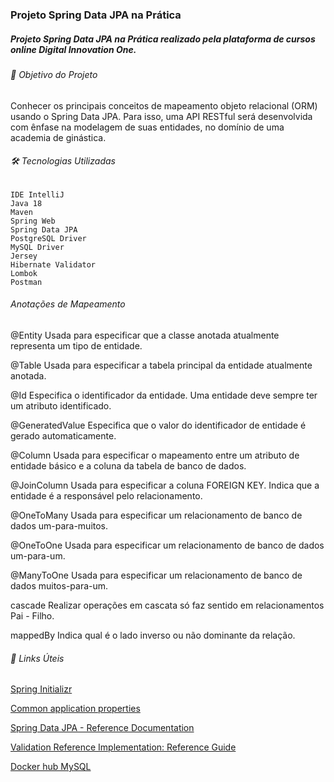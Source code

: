 ### Projeto Spring Data JPA na Prática

##### Projeto Spring Data JPA na Prática realizado pela plataforma de cursos online Digital Innovation One.

###### 🎯 Objetivo do Projeto

Conhecer os principais conceitos de mapeamento objeto relacional (ORM) usando o Spring Data JPA. Para isso, uma API RESTful será desenvolvida com ênfase na modelagem de suas entidades, no domínio de uma academia de ginástica.

###### 🛠 Tecnologias Utilizadas

    IDE IntelliJ
    Java 18
    Maven
    Spring Web
    Spring Data JPA
    PostgreSQL Driver
    MySQL Driver
    Jersey
    Hibernate Validator
    Lombok
    Postman

###### Anotações de Mapeamento

@Entity Usada para especificar que a classe anotada atualmente representa um tipo de entidade.

@Table Usada para especificar a tabela principal da entidade atualmente anotada.

@Id Especifica o identificador da entidade. Uma entidade deve sempre ter um atributo identificado.

@GeneratedValue Especifica que o valor do identificador de entidade é gerado automaticamente.

@Column Usada para especificar o mapeamento entre um atributo de entidade básico e a coluna da tabela de banco de dados.

@JoinColumn Usada para especificar a coluna FOREIGN KEY. Indica que a entidade é a responsável pelo relacionamento.

@OneToMany Usada para especificar um relacionamento de banco de dados um-para-muitos.

@OneToOne Usada para especificar um relacionamento de banco de dados um-para-um.

@ManyToOne Usada para especificar um relacionamento de banco de dados muitos-para-um.

cascade Realizar operações em cascata só faz sentido em relacionamentos Pai - Filho.

mappedBy Indica qual é o lado inverso ou não dominante da relação.

###### 🔗 Links Úteis

[Spring Initializr](https://start.spring.io/#!type=maven-project&language=java&platformVersion=2.7.0&packaging=jar&jvmVersion=17&groupId=br.com.DioProjetoJPA&artifactId=spring-boot-com-mysql&name=spring-boot-com-mysql&description=Projeto%20Spring%20Data%20JPA%20na%20Pr%C3%A1tica&packageName=br.com.DioProjetoJPA.spring-boot-com-mysql&dependencies=web,data-jpa,postgresql,validation,lombok,jersey,mysql)

[Common application properties](https://docs.spring.io/spring-boot/docs/2.0.x/reference/html/common-application-properties.html)

[Spring Data JPA - Reference Documentation](https://docs.spring.io/spring-data/jpa/docs/current/reference/html/#jpa.repositories)

[Validation Reference Implementation: Reference Guide](https://docs.jboss.org/hibernate/stable/validator/reference/en-US/html_single/#validator-gettingstarted)

[Docker hub MySQL](https://hub.docker.com/_/mysql)

